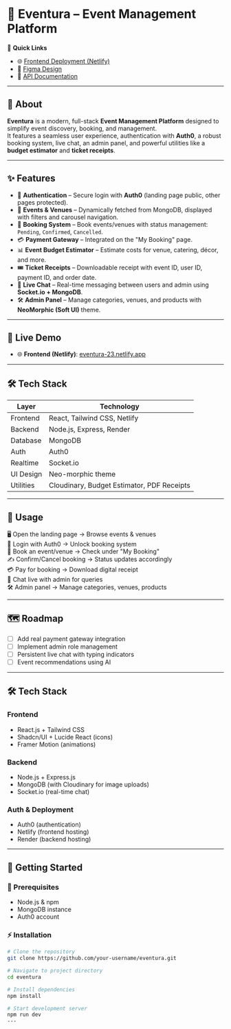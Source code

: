 # 🎉 Eventura – Event Management Platform

🚀 **Quick Links**  
- 🌐 [Frontend Deployment (Netlify)](https://eventura-23.netlify.app)  
- 🎨 [Figma Design](https://www.figma.com/design/VTpYgGhHaIuRfob33itg2p/codinggita?node-id=124-532&t=vtIPVwzy8GVvCr3a-1)  
- 📑 [API Documentation](https://documenter.getpostman.com/view/39189509/2sAYX3s4Dc)  

---

## 📌 About
**Eventura** is a modern, full-stack **Event Management Platform** designed to simplify event discovery, booking, and management.  
It features a seamless user experience, authentication with **Auth0**, a robust booking system, live chat, an admin panel, and powerful utilities like a **budget estimator** and **ticket receipts**.

---

## ✨ Features
- 🔑 **Authentication** – Secure login with **Auth0** (landing page public, other pages protected).  
- 📅 **Events & Venues** – Dynamically fetched from MongoDB, displayed with filters and carousel navigation.  
- 📝 **Booking System** – Book events/venues with status management: `Pending`, `Confirmed`, `Cancelled`.  
- 💳 **Payment Gateway** – Integrated on the "My Booking" page.  
- 📊 **Event Budget Estimator** – Estimate costs for venue, catering, décor, and more.  
- 🎟️ **Ticket Receipts** – Downloadable receipt with event ID, user ID, payment ID, and order date.  
- 💬 **Live Chat** – Real-time messaging between users and admin using **Socket.io + MongoDB**.  
- 🛠️ **Admin Panel** – Manage categories, venues, and products with **NeoMorphic (Soft UI)** theme.  

---

## 🚀 Live Demo
- 🌐 **Frontend (Netlify)**: [eventura-23.netlify.app](https://eventura-23.netlify.app)  

---

## 🛠️ Tech Stack
| Layer       | Technology               |
|-------------|--------------------------|
| Frontend    | React, Tailwind CSS, Netlify |
| Backend     | Node.js, Express, Render |
| Database    | MongoDB                  |
| Auth        | Auth0                    |
| Realtime    | Socket.io                |
| UI Design   | Neo-morphic theme        |
| Utilities   | Cloudinary, Budget Estimator, PDF Receipts |

---

## 🎯 Usage

🖥️ Open the landing page → Browse events & venues  
🔐 Login with Auth0 → Unlock booking system  
📅 Book an event/venue → Check under "My Booking"  
✍️ Confirm/Cancel booking → Status updates accordingly  
💳 Pay for booking → Download digital receipt  
💬 Chat live with admin for queries  
🛠️ Admin panel → Manage categories, venues, products  

---

## 🗺️ Roadmap

- [ ] Add real payment gateway integration  
- [ ] Implement admin role management  
- [ ] Persistent live chat with typing indicators  
- [ ] Event recommendations using AI  

---

## 🛠️ Tech Stack

### **Frontend**
- React.js + Tailwind CSS  
- Shadcn/UI + Lucide React (icons)  
- Framer Motion (animations)  

### **Backend**
- Node.js + Express.js  
- MongoDB (with Cloudinary for image uploads)  
- Socket.io (real-time chat)  

### **Auth & Deployment**
- Auth0 (authentication)  
- Netlify (frontend hosting)  
- Render (backend hosting)  

---

## 🚀 Getting Started

### 🔧 Prerequisites
- Node.js & npm  
- MongoDB instance  
- Auth0 account  

### ⚡ Installation
```bash
# Clone the repository
git clone https://github.com/your-username/eventura.git

# Navigate to project directory
cd eventura

# Install dependencies
npm install

# Start development server
npm run dev
---

